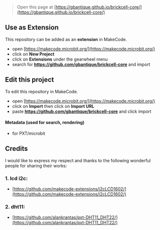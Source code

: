 
> Open this page at [https://gbantique.github.io/brickcell-core/](https://gbantique.github.io/brickcell-core/)

## Use as Extension

This repository can be added as an **extension** in MakeCode.

* open [https://makecode.microbit.org/](https://makecode.microbit.org/)
* click on **New Project**
* click on **Extensions** under the gearwheel menu
* search for **https://github.com/gbantique/brickcell-core** and import

## Edit this project

To edit this repository in MakeCode.

* open [https://makecode.microbit.org/](https://makecode.microbit.org/)
* click on **Import** then click on **Import URL**
* paste **https://github.com/gbantique/brickcell-core** and click import

#### Metadata (used for search, rendering)

* for PXT/microbit
<script src="https://makecode.com/gh-pages-embed.js"></script><script>makeCodeRender("{{ site.makecode.home_url }}", "{{ site.github.owner_name }}/{{ site.github.repository_name }}");</script>


## Credits

I would like to express my respect and thanks to the following wonderful people for sharing their works:

### 1. lcd i2c: 
* [https://github.com/makecode-extensions/i2cLCD1602/](https://github.com/makecode-extensions/i2cLCD1602/)

### 2. dht11:
* [https://github.com/alankrantas/pxt-DHT11_DHT22/](https://github.com/alankrantas/pxt-DHT11_DHT22/)

